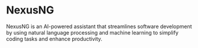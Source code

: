 # NexusNG
NexusNG is an AI-powered assistant that streamlines software development by using natural language processing and machine learning to simplify coding tasks and enhance productivity.

